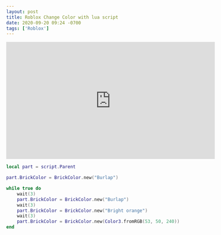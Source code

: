 ```yaml
---
layout: post
title: Roblox Change Color with lua script
date: 2020-09-20 09:24 -0700
tags: ['Roblox']
---
```



<iframe width="560" height="315" src="https://www.youtube.com/embed/8nqwN8ZZ710" frameborder="0" allow="accelerometer; autoplay; clipboard-write; encrypted-media; gyroscope; picture-in-picture" allowfullscreen></iframe>

```lua
local part = script.Parent

part.BrickColor = BrickColor.new("Burlap")

while true do
	wait(3)
	part.BrickColor = BrickColor.new("Burlap")
	wait(3)
	part.BrickColor = BrickColor.new("Bright orange")
	wait(3)
	part.BrickColor = BrickColor.new(Color3.fromRGB(53, 50, 240))
end

```